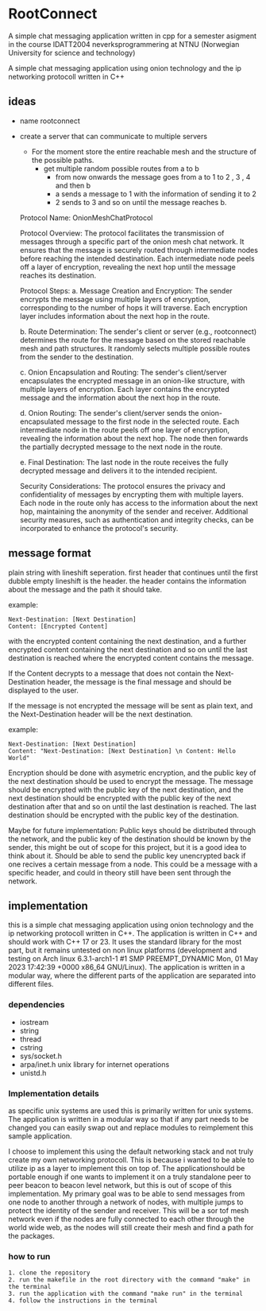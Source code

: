 # RootConnect
A simple chat messaging application written in cpp for a semester asigment in the course IDATT2004 neverksprogrammering at NTNU (Norwegian University for science and technology)


A simple chat messaging application using onion technology and the ip networking protocoll written in C++ 


## ideas

- name rootconnect
-   create a server that can communicate to multiple servers
    -   For the moment store the entire reachable mesh and the structure of the possible paths.
        -   get multiple random possible routes from a to b
            -   from now onwards the message goes from a to 1 to 2 , 3 , 4 and then b
            -   a sends a message to 1 with the information of sending it to 2
            -   2 sends to 3 and so on until the message reaches b.


    Protocol Name: OnionMeshChatProtocol

    Protocol Overview:
        The protocol facilitates the transmission of messages through a specific part of the onion mesh chat network.
        It ensures that the message is securely routed through intermediate nodes before reaching the intended destination.
        Each intermediate node peels off a layer of encryption, revealing the next hop until the message reaches its destination.

    Protocol Steps:
    a. Message Creation and Encryption:
        The sender encrypts the message using multiple layers of encryption, corresponding to the number of hops it will traverse.
        Each encryption layer includes information about the next hop in the route.

    b. Route Determination:
        The sender's client or server (e.g., rootconnect) determines the route for the message based on the stored reachable mesh and path structures.
        It randomly selects multiple possible routes from the sender to the destination.

    c. Onion Encapsulation and Routing:
        The sender's client/server encapsulates the encrypted message in an onion-like structure, with multiple layers of encryption.
        Each layer contains the encrypted message and the information about the next hop in the route.

    d. Onion Routing:
        The sender's client/server sends the onion-encapsulated message to the first node in the selected route.
        Each intermediate node in the route peels off one layer of encryption, revealing the information about the next hop.
        The node then forwards the partially decrypted message to the next node in the route.

    e. Final Destination:
        The last node in the route receives the fully decrypted message and delivers it to the intended recipient.

    Security Considerations:
        The protocol ensures the privacy and confidentiality of messages by encrypting them with multiple layers.
        Each node in the route only has access to the information about the next hop, maintaining the anonymity of the sender and receiver.
        Additional security measures, such as authentication and integrity checks, can be incorporated to enhance the protocol's security.


## message format

plain string with lineshift seperation.
first header that continues until the first dubble empty lineshift is the header.
the header contains the information about the message and the path it should take.

example:
```
Next-Destination: [Next Destination]
Content: [Encrypted Content]
```
with the encrypted content containing the next destination, and a further encrypted content containing the next destination and so on until the last destination is reached where the encrypted content contains the message.

If the Content decrypts to a message that does not contain the Next-Destination header, the message is the final message and should be displayed to the user.

If the message is not encrypted the message will be sent as plain text, and the Next-Destination header will be the next destination.

example:
```
Next-Destination: [Next Destination]
Content: "Next-Destination: [Next Destination] \n Content: Hello World"
```
Encryption should be done with asymetric encryption, and the public key of the next destination should be used to encrypt the message. The message should be encrypted with the public key of the next destination, and the next destination should be encrypted with the public key of the next destination after that and so on until the last destination is reached. The last destination should be encrypted with the public key of the destination.

Maybe for future implementation:
Public keys should be distributed through the network, and the public key of the destination should be known by the sender, this might be out of scope for this project, but it is a good idea to think about it. Should be able to send the public key unencrypted back if one recives a certain message from a node. This could be a message with a specific header, and could in theory still have been sent through the network.


## implementation

this is a simple chat messaging application using onion technology and the ip networking protocoll written in C++.
The application is written in C++ and should work with C++ 17 or 23. It uses the standard library for the most part, but it remains untested on non linux platforms (development and testing on Arch linux 6.3.1-arch1-1 #1 SMP PREEMPT_DYNAMIC Mon, 01 May 2023 17:42:39 +0000 x86_64 GNU/Linux). The application is written in a modular way, where the different parts of the application are separated into different files. 

### dependencies

- iostream
- string
- thread
- cstring
- sys/socket.h
- arpa/inet.h  unix library for internet operations 
- unistd.h

### Implementation details

as specific unix systems are used this is primarily written for unix systems. The application is written in a modular way so that if any part needs to be changed you can easily swap out and replace modules to reimplement this sample application.

I choose to implement this using the default networking stack and not truly create my own networking protocoll. This is because i wanted to be able to utilize ip as a layer to implement this on top of. The applicationshould be portable enough if one wants to implement it on a truly standalone peer to peer beacon to beacon level network, but this is out of scope of this implementation. My primary goal was to be able to send messages from one node to another through a network of nodes, with multiple jumps to protect the identity of the sender and receiver. This will be a sor tof mesh network even if the nodes are fully connected to each other through the world wide web, as the nodes will still create their mesh and find a path for the packages. 

### how to run
    1. clone the repository
    2. run the makefile in the root directory with the command "make" in the terminal
    3. run the application with the command "make run" in the terminal
    4. follow the instructions in the terminal






